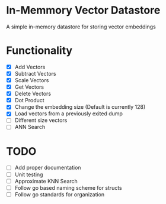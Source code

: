 # In-Memmory Vector Datastore

A simple in-memory datastore for storing vector embeddings

# Functionality 

- [x] Add Vectors
- [x] Subtract Vectors
- [x] Scale Vectors
- [x] Get Vectors
- [x] Delete Vectors
- [x] Dot Product
- [x] Change the embedding size (Default is currently 128)
- [x] Load vectors from a previously exited dump
- [ ] Different size vectors
- [ ] ANN Search

# TODO

- [ ] Add proper documentation
- [ ] Unit testing
- [ ] Approximate KNN Search
- [ ] Follow go based naming scheme for structs
- [ ] Follow go standards for organization